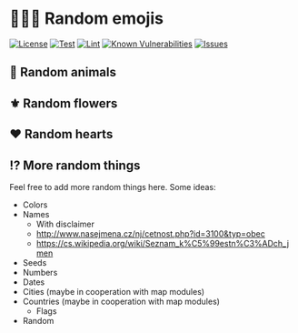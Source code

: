 # 🐇🥀💚 Random emojis

<!--Badges-->
[![License](https://img.shields.io/github/license/hejny/random-arts.svg?style=flat)](https://raw.githubusercontent.com/hejny/random-arts/master/LICENSE)
[![Test](https://github.com/hejny/random-arts/actions/workflows/test.yml/badge.svg)](https://github.com/hejny/random-arts/actions/workflows/test.yml)
[![Lint](https://github.com/hejny/random-arts/actions/workflows/lint.yml/badge.svg)](https://github.com/hejny/random-arts/actions/workflows/lint.yml)
[![Known Vulnerabilities](https://snyk.io/test/github/hejny/random-arts/badge.svg)](https://snyk.io/test/github/hejny/random-arts)
[![Issues](https://img.shields.io/github/issues/hejny/random-arts.svg?style=flat)](https://github.com/hejny/random-arts/issues)
<!--/Badges-->

## 🐇 Random animals

<!-- TODO: Screenshot-->

## ⚜️ Random flowers

<!-- TODO: Screenshot-->

## ❤️ Random hearts

<!-- TODO: Screenshot-->

## ⁉️ More random things

Feel free to add more random things here. Some ideas:

-   Colors
-   Names
    -   With disclaimer
    -   http://www.nasejmena.cz/nj/cetnost.php?id=3100&typ=obec
    -   https://cs.wikipedia.org/wiki/Seznam_k%C5%99estn%C3%ADch_jmen
-   Seeds
-   Numbers
-   Dates
-   Cities (maybe in cooperation with map modules)
-   Countries (maybe in cooperation with map modules)
    -   Flags
-   Random
